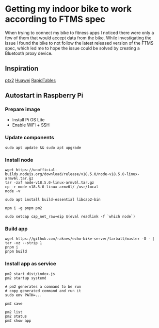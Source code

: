 # Getting my indoor bike to work according to FTMS spec

When trying to connect my bike to fitness apps I noticed there were only a few of them that would accept data from the bike. While investigating the issue I found the bike to not follow the latest released version of the FTMS spec, which led me to hope the issue could be solved by creating a Bluetooth proxy device.

## Inspiration

[ptx2](https://ptx2.net/posts/unbricking-a-bike-with-a-raspberry-pi/)
[Huawei](https://developer.huawei.com/consumer/en/doc/development/HMSCore-Guides/ibd-0000001051005923)
[RapidTables](https://www.rapidtables.com/convert/number/hex-to-binary.html)

## Autostart in Raspberry Pi

### Prepare image

- Install Pi OS Lite
- Enable WiFi + SSH

### Update components

```
sudo apt update && sudo apt upgrade
```

### Install node

```
wget https://unofficial-builds.nodejs.org/download/release/v18.5.0/node-v18.5.0-linux-armv6l.tar.gz
tar -zxf node-v18.5.0-linux-armv6l.tar.gz 
cp -r node-v18.5.0-linux-armv6l/ /usr/local
node -v

sudo apt install build-essential libcap2-bin

npm i -g pnpm pm2

sudo setcap cap_net_raw+eip $(eval readlink -f `which node`)
```

### Build app

```
wget https://github.com/raknes/echo-bike-server/tarball/master -O - | tar -xz --strip 1
pnpm i
pnpm build
```

### Install app as service

```
pm2 start dist/index.js
pm2 startup systemd

# pm2 generates a command to be run
# copy generated command and run it
sudo env PATH=...

pm2 save

pm2 list
pm2 status
pm2 show app
```
